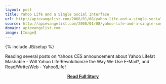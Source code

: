 ```yaml
---
layout: post
title: Yahoo Life and a Single Social Interface
url: http://apievangelist.com/2008/01/08/yahoo-life-and-a-single-social-interface/
source: http://apievangelist.com/2008/01/08/yahoo-life-and-a-single-social-interface/
domain: apievangelist.com
image: [Image]
---
```

{% include JB/setup %}<p>Reading several posts on Yahoos CES announcement about Yahoo Life!at Mashable - Will Yahoo Life!Revolutionize the Way We Use E-Mail?, and Read/Write/Web - Yahoo!Life!</p>
<center><p><a href="http://apievangelist.com/2008/01/08/yahoo-life-and-a-single-social-interface/" style='padding:25px; font-sze:18px; font-weight: bold;'>Read Full Story</a></p></center>
